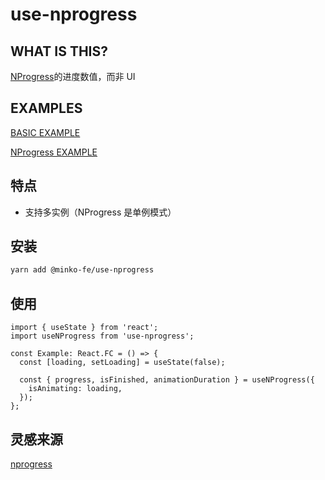 # use-nprogress

## WHAT IS THIS?

[NProgress](https://github.com/rstacruz/nprogress)的进度数值，而非 UI

## EXAMPLES

[BASIC EXAMPLE](https://codesandbox.io/s/holy-feather-quz0v)

[NProgress EXAMPLE](https://codesandbox.io/s/amazing-hooks-gk7qd?file=/src/App.tsx)

## 特点

- 支持多实例（NProgress 是单例模式）

## 安装

```bash
yarn add @minko-fe/use-nprogress
```

## 使用

```tsx
import { useState } from 'react';
import useNProgress from 'use-nprogress';

const Example: React.FC = () => {
  const [loading, setLoading] = useState(false);

  const { progress, isFinished, animationDuration } = useNProgress({
    isAnimating: loading,
  });
};
```

## 灵感来源

[nprogress](https://github.com/rstacruz/nprogress)

